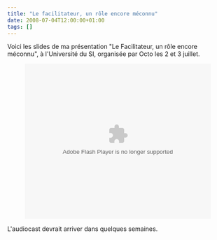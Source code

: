 ```yaml
---
title: "Le facilitateur, un rôle encore méconnu"
date: 2008-07-04T12:00:00+01:00
tags: []
---
```


Voici les slides de ma présentation "Le Facilitateur, un rôle encore méconnu", à l'Université du SI, organisée par Octo les 2 et 3 juillet.

<center>
<object style="margin:0px" width="425" height="355">
<param name="movie" value="http://static.slideshare.net/swf/ssplayer2.swf?doc=le-facilitateur-david-gageot-1215186493207386-8"/>
<param name="allowFullScreen" value="true"/>
<param name="allowScriptAccess" value="always"/>
<embed src="http://static.slideshare.net/swf/ssplayer2.swf?doc=le-facilitateur-david-gageot-1215186493207386-8" type="application/x-shockwave-flash" allowscriptaccess="always" allowfullscreen="true" width="425" height="355">
</embed>
</object>

</center>

L'audiocast devrait arriver dans quelques semaines.
